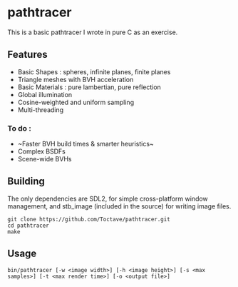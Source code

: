 # pathtracer

This is a basic pathtracer I wrote in pure C as an exercise.

## Features
- Basic Shapes : spheres, infinite planes, finite planes
- Triangle meshes with BVH acceleration
- Basic Materials : pure lambertian, pure reflection
- Global illumination
- Cosine-weighted and uniform sampling
- Multi-threading

### To do :
- ~Faster BVH build times & smarter heuristics~
- Complex BSDFs
- Scene-wide BVHs

## Building

The only dependencies are SDL2, for simple cross-platform window management, and stb_image (included in the source) for writing image files.

    git clone https://github.com/Toctave/pathtracer.git
    cd pathtracer
    make
    
## Usage

    bin/pathtracer [-w <image width>] [-h <image height>] [-s <max samples>] [-t <max render time>] [-o <output file>]
